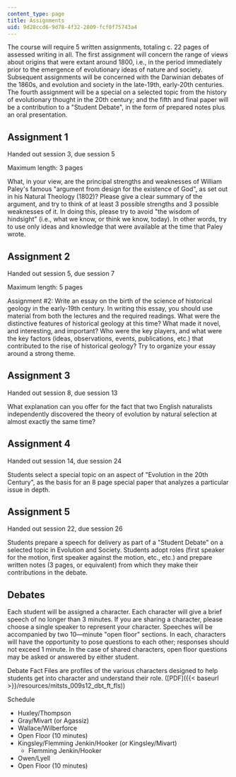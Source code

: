 ```yaml
---
content_type: page
title: Assignments
uid: 9d28ccd6-9d78-4f32-2809-fcf0f75743a4
---
```


The course will require 5 written assignments, totaling c. 22 pages of assessed writing in all. The first assignment will concern the range of views about origins that were extant around 1800, i.e., in the period immediately prior to the emergence of evolutionary ideas of nature and society. Subsequent assignments will be concerned with the Darwinian debates of the 1860s, and evolution and society in the late-19th, early-20th centuries. The fourth assignment will be a special on a selected topic from the history of evolutionary thought in the 20th century; and the fifth and final paper will be a contribution to a "Student Debate", in the form of prepared notes plus an oral presentation.

Assignment 1
------------

Handed out session 3, due session 5

Maximum length: 3 pages

What, in your view, are the principal strengths and weaknesses of William Paley's famous "argument from design for the existence of God", as set out in his Natural Theology (1802)? Please give a clear summary of the argument, and try to think of at least 3 possible strengths and 3 possible weaknesses of it. In doing this, please try to avoid "the wisdom of hindsight" (i.e., what we know, or think we know, today). In other words, try to use only ideas and knowledge that were available at the time that Paley wrote.

Assignment 2
------------

Handed out session 5, due session 7

Maximum length: 5 pages

Assignment #2: Write an essay on the birth of the science of historical geology in the early-19th century. In writing this essay, you should use material from both the lectures and the required readings. What were the distinctive features of historical geology at this time? What made it novel, and interesting, and important? Who were the key players, and what were the key factors (ideas, observations, events, publications, etc.) that contributed to the rise of historical geology? Try to organize your essay around a strong theme.

Assignment 3
------------

Handed out session 8, due session 13

What explanation can you offer for the fact that two English naturalists independently discovered the theory of evolution by natural selection at almost exactly the same time?

Assignment 4
------------

Handed out session 14, due session 24

Students select a special topic on an aspect of "Evolution in the 20th Century", as the basis for an 8 page special paper that analyzes a particular issue in depth.

Assignment 5
------------

Handed out session 22, due session 26

Students prepare a speech for delivery as part of a "Student Debate" on a selected topic in Evolution and Society. Students adopt roles (first speaker for the motion, first speaker against the motion, etc., etc.) and prepare written notes (3 pages, or equivalent) from which they make their contributions in the debate.

Debates
-------

Each student will be assigned a character. Each character will give a brief speech of no longer than 3 minutes. If you are sharing a character, please choose a single speaker to represent your character. Speeches will be accompanied by two 10—minute "open floor" sections. In each, characters will have the opportunity to pose questions to each other; responses should not exceed 1 minute. In the case of shared characters, open floor questions may be asked or answered by either student.

Debate Fact Files are profiles of the various characters designed to help students get into character and understand their role. ([PDF]({{< baseurl >}}/resources/mitsts_009s12_dbt_ft_fls))

Schedule

*   Huxley/Thompson
*   Gray/Mivart (or Agassiz)
*   Wallace/Wilberforce
*   Open Floor (10 minutes)
*   Kingsley/Flemming Jenkin/Hooker (or Kingsley/Mivart)
    *   Flemming Jenkin/Hooker
*   Owen/Lyell
*   Open Floor (10 minutes)
